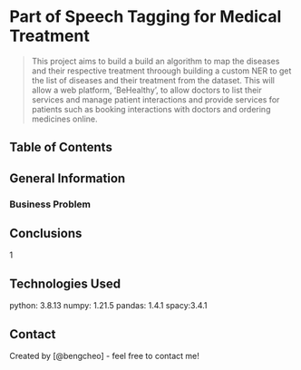 # Part of Speech Tagging for Medical Treatment
> This project aims to build a build an algorithm to map the diseases and their respective treatment throough building a custom NER to get the list of diseases and their treatment from the dataset. This will allow a web platform, ‘BeHealthy’, to allow doctors to list their services and manage patient interactions and provide services for patients such as booking interactions with doctors and ordering medicines online. 

## Table of Contents

## General Information
### Business Problem


## Conclusions

1

## Technologies Used
python:  3.8.13
numpy:  1.21.5
pandas:  1.4.1
spacy:3.4.1

## Contact
Created by [@bengcheo] - feel free to contact me!
